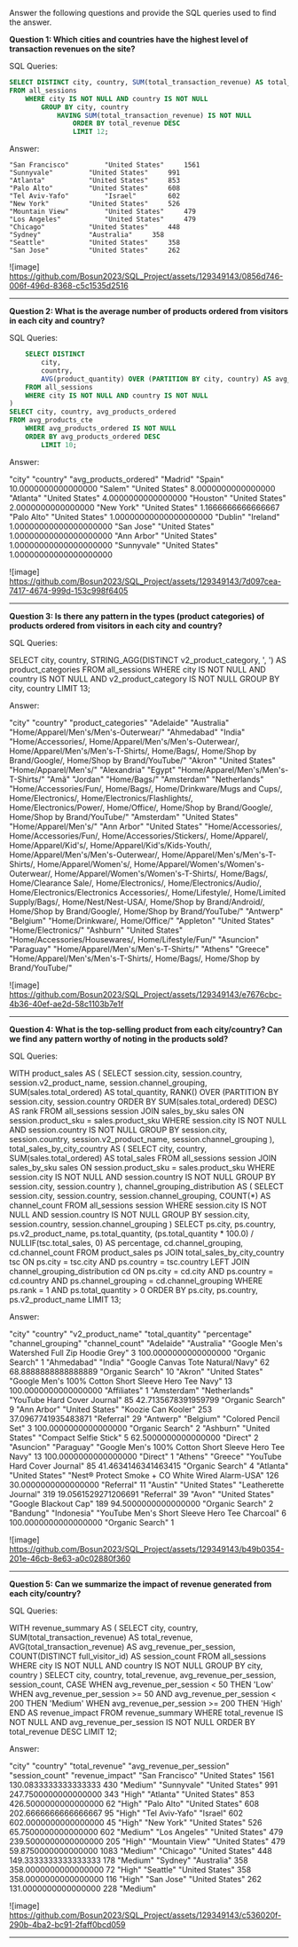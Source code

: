 Answer the following questions and provide the SQL queries used to find the answer.

    
**Question 1: Which cities and countries have the highest level of transaction revenues on the site?**

SQL Queries:

```SQL
SELECT DISTINCT city, country, SUM(total_transaction_revenue) AS total_revenue
FROM all_sessions
	WHERE city IS NOT NULL AND country IS NOT NULL
		GROUP BY city, country
			HAVING SUM(total_transaction_revenue) IS NOT NULL
				ORDER BY total_revenue DESC
				LIMIT 12;
```

Answer:

```"city"	            "country"	        "total_revenue"
"San Francisco"	    	"United States"	    1561
"Sunnyvale"	        "United States"	    991
"Atlanta"	        "United States"	    853
"Palo Alto"	        "United States"	    608
"Tel Aviv-Yafo"	    	"Israel"	    602
"New York"	        "United States"	    526
"Mountain View"	    	"United States"	    479
"Los Angeles"	    	"United States"	    479
"Chicago"	        "United States"	    448
"Sydney"	        "Australia"	    358
"Seattle"	        "United States"	    358
"San Jose"	        "United States"	    262
```

![image] https://github.com/Bosun2023/SQL_Project/assets/129349143/0856d746-006f-496d-8368-c5c1535d2516

------------------------------

**Question 2: What is the average number of products ordered from visitors in each city and country?**

SQL Queries:

```SQL WITH avg_products_cte AS (
    SELECT DISTINCT
        city,
        country,
        AVG(product_quantity) OVER (PARTITION BY city, country) AS avg_products_ordered
    FROM all_sessions
    WHERE city IS NOT NULL AND country IS NOT NULL
)
SELECT city, country, avg_products_ordered
FROM avg_products_cte
	WHERE avg_products_ordered IS NOT NULL
	ORDER BY avg_products_ordered DESC
		LIMIT 10;
```
Answer:

"city"	    "country"	        "avg_products_ordered"
"Madrid"	"Spain"	            10.0000000000000000
"Salem"	    "United States"    	8.0000000000000000
"Atlanta"	"United States"	    4.0000000000000000
"Houston"	"United States"	    2.0000000000000000
"New York"	"United States"	    1.1666666666666667
"Palo Alto"	"United States"	    1.00000000000000000000
"Dublin"	"Ireland"	        1.00000000000000000000
"San Jose"	"United States"	    1.00000000000000000000
"Ann Arbor"	"United States"	    1.00000000000000000000
"Sunnyvale"	"United States"	    1.00000000000000000000

![image] https://github.com/Bosun2023/SQL_Project/assets/129349143/7d097cea-7417-4674-999d-153c998f6405

-----------------------------------


**Question 3: Is there any pattern in the types (product categories) of products ordered from visitors in each city and country?**


SQL Queries:

SELECT
    city,
    country,
    STRING_AGG(DISTINCT v2_product_category, ', ') AS product_categories
FROM all_sessions
WHERE city IS NOT NULL AND country IS NOT NULL AND v2_product_category IS NOT NULL
GROUP BY city, country
    LIMIT 13;


Answer:

"city"	        "country"	        "product_categories"
"Adelaide"	    "Australia"	        "Home/Apparel/Men's/Men's-Outerwear/"
"Ahmedabad"	    "India"	            "Home/Accessories/, Home/Apparel/Men's/Men's-Outerwear/, Home/Apparel/Men's/Men's-T-Shirts/, Home/Bags/, Home/Shop by Brand/Google/, Home/Shop by Brand/YouTube/"
"Akron"	        "United States"	    "Home/Apparel/Men's/"
"Alexandria"	"Egypt"	            "Home/Apparel/Men's/Men's-T-Shirts/"
"Amã"	        "Jordan"	        "Home/Bags/"
"Amsterdam"	    "Netherlands"	    "Home/Accessories/Fun/, Home/Bags/, Home/Drinkware/Mugs and Cups/, Home/Electronics/, Home/Electronics/Flashlights/, Home/Electronics/Power/, Home/Office/, Home/Shop by Brand/Google/, Home/Shop by Brand/YouTube/"
"Amsterdam"	    "United States"	    "Home/Apparel/Men's/"
"Ann Arbor"	    "United States"	    "Home/Accessories/, Home/Accessories/Fun/, Home/Accessories/Stickers/, Home/Apparel/, Home/Apparel/Kid's/, Home/Apparel/Kid's/Kids-Youth/, Home/Apparel/Men's/Men's-Outerwear/, Home/Apparel/Men's/Men's-T-Shirts/, Home/Apparel/Women's/, Home/Apparel/Women's/Women's-Outerwear/, Home/Apparel/Women's/Women's-T-Shirts/, Home/Bags/, Home/Clearance Sale/, Home/Electronics/, Home/Electronics/Audio/, Home/Electronics/Electronics Accessories/, Home/Lifestyle/, Home/Limited Supply/Bags/, Home/Nest/Nest-USA/, Home/Shop by Brand/Android/, Home/Shop by Brand/Google/, Home/Shop by Brand/YouTube/"
"Antwerp"	     "Belgium"	        "Home/Drinkware/, Home/Office/"
"Appleton"	     "United States"	"Home/Electronics/"
"Ashburn"	     "United States"	"Home/Accessories/Housewares/, Home/Lifestyle/Fun/"
"Asuncion"	     "Paraguay"	        "Home/Apparel/Men's/Men's-T-Shirts/"
"Athens"	     "Greece"	        "Home/Apparel/Men's/Men's-T-Shirts/, Home/Bags/, Home/Shop by Brand/YouTube/"


![image] https://github.com/Bosun2023/SQL_Project/assets/129349143/e7676cbc-4b36-40ef-ae2d-58c1103b7e1f 

-------------------------------------------

**Question 4: What is the top-selling product from each city/country? Can we find any pattern worthy of noting in the products sold?**


SQL Queries:

WITH product_sales AS (
    SELECT
        session.city,
        session.country,
        session.v2_product_name,
        session.channel_grouping,
        SUM(sales.total_ordered) AS total_quantity,
        RANK() OVER (PARTITION BY session.city, session.country ORDER BY SUM(sales.total_ordered) DESC) AS rank
    FROM all_sessions session
    JOIN sales_by_sku sales ON session.product_sku = sales.product_sku
    WHERE session.city IS NOT NULL AND session.country IS NOT NULL
    GROUP BY session.city, session.country, session.v2_product_name, session.channel_grouping
),
total_sales_by_city_country AS (
    SELECT
        city,
        country,
        SUM(sales.total_ordered) AS total_sales
    FROM all_sessions session
    JOIN sales_by_sku sales ON session.product_sku = sales.product_sku
    WHERE session.city IS NOT NULL AND session.country IS NOT NULL
    GROUP BY session.city, session.country
),
channel_grouping_distribution AS (
    SELECT
        session.city,
        session.country,
        session.channel_grouping,
        COUNT(*) AS channel_count
    FROM all_sessions session
    WHERE session.city IS NOT NULL AND session.country IS NOT NULL
    GROUP BY session.city, session.country, session.channel_grouping
)
SELECT
    ps.city,
    ps.country,
    ps.v2_product_name,
    ps.total_quantity,
    (ps.total_quantity * 100.0) / NULLIF(tsc.total_sales, 0) AS percentage,
    cd.channel_grouping,
    cd.channel_count
FROM product_sales ps
JOIN total_sales_by_city_country tsc ON ps.city = tsc.city AND ps.country = tsc.country
LEFT JOIN channel_grouping_distribution cd ON ps.city = cd.city AND ps.country = cd.country AND ps.channel_grouping = cd.channel_grouping
	WHERE ps.rank = 1 AND ps.total_quantity > 0
	ORDER BY ps.city, ps.country, ps.v2_product_name
	LIMIT 13;

Answer:

"city"	        "country"	    "v2_product_name"	                                                "total_quantity"	"percentage"	        "channel_grouping"	"channel_count"
"Adelaide"	    "Australia"	    "Google Men's Watershed Full Zip Hoodie Grey"	                    3	                100.0000000000000000	"Organic Search"	1
"Ahmedabad"	    "India"	        "Google Canvas Tote Natural/Navy"	                                62	                68.8888888888888889	    "Organic Search"	10
"Akron"	        "United States"	"Google Men's 100% Cotton Short Sleeve Hero Tee Navy"	            13	                100.0000000000000000	"Affiliates"	    1
"Amsterdam"	    "Netherlands"	"YouTube Hard Cover Journal"	                                    85	                42.7135678391959799	    "Organic Search"	9
"Ann Arbor"	    "United States"	"Koozie Can Kooler"	                                                253	                37.0967741935483871	    "Referral"	        29
"Antwerp"	    "Belgium"	    "Colored Pencil Set"	                                            3	                100.0000000000000000	"Organic Search"	2
"Ashburn"	    "United States"	"Compact Selfie Stick"	                                            5	                62.5000000000000000	    "Direct"	        2
"Asuncion"	    "Paraguay"	    "Google Men's 100% Cotton Short Sleeve Hero Tee Navy"	            13	                100.0000000000000000	"Direct"	        1
"Athens"	    "Greece"	    "YouTube Hard Cover Journal"	                                    85	                41.4634146341463415	    "Organic Search"	4
"Atlanta"	    "United States"	"Nest® Protect Smoke + CO White Wired Alarm-USA"	                126	                30.0000000000000000	    "Referral"	        11
"Austin"	    "United States"	"Leatherette Journal"	                                            319	                19.0561529271206691	    "Referral"	        39
"Avon"	        "United States"	"Google Blackout Cap"	                                            189	                94.5000000000000000	    "Organic Search"	2
"Bandung"	    "Indonesia"	    "YouTube Men's Short Sleeve Hero Tee Charcoal"	                    6	                100.0000000000000000	"Organic Search"	1

![image] https://github.com/Bosun2023/SQL_Project/assets/129349143/b49b0354-201e-46cb-8e63-a0c02880f360 

------------------------------------

**Question 5: Can we summarize the impact of revenue generated from each city/country?**

SQL Queries:


WITH revenue_summary AS (
    SELECT
        city,
        country,
        SUM(total_transaction_revenue) AS total_revenue,
        AVG(total_transaction_revenue) AS avg_revenue_per_session,
        COUNT(DISTINCT full_visitor_id) AS session_count
    FROM all_sessions
    WHERE city IS NOT NULL AND country IS NOT NULL
    GROUP BY city, country
)
SELECT
    city,
    country,
    total_revenue,
    avg_revenue_per_session,
    session_count,
    CASE
        WHEN avg_revenue_per_session < 50 THEN 'Low'
        WHEN avg_revenue_per_session >= 50 AND avg_revenue_per_session < 200 THEN 'Medium'
        WHEN avg_revenue_per_session >= 200 THEN 'High'
    END AS revenue_impact
FROM revenue_summary
WHERE total_revenue IS NOT NULL AND avg_revenue_per_session IS NOT NULL
ORDER BY total_revenue DESC
	LIMIT 12;

Answer:

"city"	            "country"	        "total_revenue"	    "avg_revenue_per_session"	"session_count"	"revenue_impact"
"San Francisco"	    "United States"	    1561	            130.0833333333333333	    430	            "Medium"
"Sunnyvale"	        "United States"	    991	                247.7500000000000000	    343	            "High"
"Atlanta"	        "United States"	    853	                426.5000000000000000	    62	            "High"
"Palo Alto"	        "United States"	    608	                202.6666666666666667	    95	            "High"
"Tel Aviv-Yafo"	    "Israel"	        602	                602.0000000000000000	    45	            "High"
"New York"	        "United States"	    526	                65.7500000000000000	        602	            "Medium"
"Los Angeles"	    "United States"	    479	                239.5000000000000000	    205	            "High"
"Mountain View"	    "United States"	    479	                59.8750000000000000	        1083	        "Medium"
"Chicago"	        "United States"	    448	                149.3333333333333333	    178	            "Medium"
"Sydney"	        "Australia"	        358	                358.0000000000000000	    72	            "High"
"Seattle"	        "United States"	    358	                358.0000000000000000	    116	            "High"
"San Jose"	        "United States"	    262	                131.0000000000000000	    228	            "Medium"

![image] https://github.com/Bosun2023/SQL_Project/assets/129349143/c536020f-290b-4ba2-bc91-2faff0bcd059 

---------------------------------------




